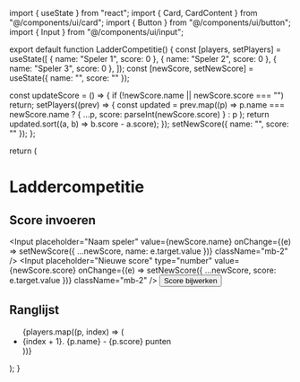 import { useState } from "react";
import { Card, CardContent } from "@/components/ui/card";
import { Button } from "@/components/ui/button";
import { Input } from "@/components/ui/input";

export default function LadderCompetitie() {
  const [players, setPlayers] = useState([
    { name: "Speler 1", score: 0 },
    { name: "Speler 2", score: 0 },
    { name: "Speler 3", score: 0 },
  ]);
  const [newScore, setNewScore] = useState({ name: "", score: "" });

  const updateScore = () => {
    if (!newScore.name || newScore.score === "") return;
    setPlayers((prev) => {
      const updated = prev.map((p) =>
        p.name === newScore.name ? { ...p, score: parseInt(newScore.score) } : p
      );
      return updated.sort((a, b) => b.score - a.score);
    });
    setNewScore({ name: "", score: "" });
  };

  return (
    <div className="max-w-lg mx-auto p-4">
      <h1 className="text-xl font-bold mb-4">Laddercompetitie</h1>
      <Card className="p-4 mb-4">
        <h2 className="font-semibold mb-2">Score invoeren</h2>
        <Input
          placeholder="Naam speler"
          value={newScore.name}
          onChange={(e) => setNewScore({ ...newScore, name: e.target.value })}
          className="mb-2"
        />
        <Input
          placeholder="Nieuwe score"
          type="number"
          value={newScore.score}
          onChange={(e) => setNewScore({ ...newScore, score: e.target.value })}
          className="mb-2"
        />
        <Button onClick={updateScore}>Score bijwerken</Button>
      </Card>
      <Card>
        <CardContent>
          <h2 className="font-semibold mb-2">Ranglijst</h2>
          <ul>
            {players.map((p, index) => (
              <li key={index} className="mb-1">
                {index + 1}. {p.name} - {p.score} punten
              </li>
            ))}
          </ul>
        </CardContent>
      </Card>
    </div>
  );
}
